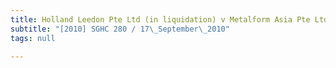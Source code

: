 ```yaml
---
title: Holland Leedon Pte Ltd (in liquidation) v Metalform Asia Pte Ltd
subtitle: "[2010] SGHC 280 / 17\_September\_2010"
tags: null

---
```


